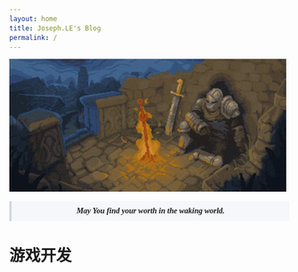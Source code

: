 ```yaml
---
layout: home
title: Joseph.LE's Blog
permalink: /
---
```

![](/assets/img/dark-souls.gif)
*<div style="font-family: 'Times New Roman'; text-align: center; font-weight: bold;background-color: #f5f7fa; padding: 10px; border-left: 4px solid #d0d7de;">May You find your worth in the waking world.</div>*


# 游戏开发
